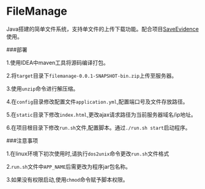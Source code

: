 # FileManage

Java搭建的简单文件系统，支持单文件的上传下载功能。配合项目[SaveEvidence](https://github.com/InkMonkey/SaveEvidence)使用。

###部署

1.使用IDEA中maven工具将源码编译打包。

2.将`target`目录下`filemanage-0.0.1-SNAPSHOT-bin.zip`上传至服务器。

3.使用`unzip`命令进行解压缩。

4.在`config`目录修改配置文件`application.yml`,配置端口号及文件存放路径。

5.在`static`目录下修改`index.html`,更改ajax请求路径为当前服务器域名/ip地址。

6.在项目根目录下修改`run.sh`文件,配置脚本。通过`./run.sh start`启动程序。

###注意事项

1.在linux环境下初次使用时,请执行`dos2unix`命令更改`run.sh`文件格式

2.`run.sh`文件中`APP_NAME`后需更改为程序jar包名称。

3.如果没有权限启动,使用`chmod`命令赋予脚本权限。
